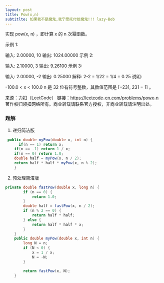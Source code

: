 ```yaml
---
layout: post
title: Pow(x,n)
subtitlte: 如果我不是魔鬼,我宁愿托付给魔鬼!!! lazy-Bob
---
```

实现 pow(x, n) ，即计算 x 的 n 次幂函数。

示例 1:

输入: 2.00000, 10
输出: 1024.00000
示例 2:

输入: 2.10000, 3
输出: 9.26100
示例 3:

输入: 2.00000, -2
输出: 0.25000
解释: 2-2 = 1/22 = 1/4 = 0.25
说明:

-100.0 < x < 100.0
n 是 32 位有符号整数，其数值范围是 [−231, 231 − 1] 。

来源：力扣（LeetCode）
链接：https://leetcode-cn.com/problems/powx-n
著作权归领扣网络所有。商业转载请联系官方授权，非商业转载请注明出处。

### 题解
1. 递归简洁版

~~~ java
 public double myPow(double x, int n) {
      if(n == 1) return x;
	if(n == -1) return 1 / x;
	if(n == 0) return 1.0;
	double half = myPow(x, n / 2);
	return half * half * myPow(x, n % 2);
    }
~~~

2.  预处理简洁版

~~~ java
private double fastPow(double x, long n) {
        if (n == 0) {
            return 1.0;
        }
        double half = fastPow(x, n / 2);
        if (n % 2 == 0) {
            return half * half;
        } else {
            return half * half * x;
        }
    }
    public double myPow(double x, int n) {
        long N = n;
        if (N < 0) {
            x = 1 / x;
            N = -N;
        }

        return fastPow(x, N);
    }
~~~  